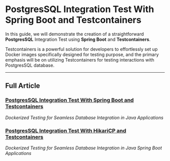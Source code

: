 # PostgresSQL Integration Test With Spring Boot and Testcontainers

In this guide, we will demonstrate the creation of a straightforward **PostgresSQL** Integration Test using **Spring Boot** and **Testcontainers**.

Testcontainers is a powerful solution for developers to effortlessly set up Docker images specifically designed for testing purpose,
and the primary emphasis will be on utilizing Testcontainers for testing interactions with PostgresSQL database.

-----------

## Full Article
### [PostgresSQL Integration Test With Spring Boot and Testcontainers](https://medium.com/gitconnected/postgressql-integration-test-with-spring-boot-and-testcontainers-f69c6301e485)
_Dockerized Testing for Seamless Database Integration in Java Applications_

### [PostgresSQL Integration Test With HikariCP and Testcontainers](https://medium.com/gitconnected/postgressql-integration-test-with-hikaricp-and-testcontainers-e8936b7b94e6)
_Dockerized Testing for Seamless Database Integration in Java Spring Boot Applications_
